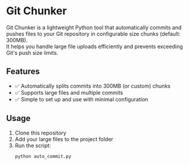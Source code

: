 # Git Chunker

Git Chunker is a lightweight Python tool that automatically commits and pushes files to your Git repository in configurable size chunks (default: 300MB).  
It helps you handle large file uploads efficiently and prevents exceeding Git's push size limits.

## Features
- ✅ Automatically splits commits into 300MB (or custom) chunks  
- ✅ Supports large files and multiple commits  
- ✅ Simple to set up and use with minimal configuration  

## Usage
1. Clone this repository
2. Add your large files to the project folder
3. Run the script:
   ```bash
   python auto_commit.py
